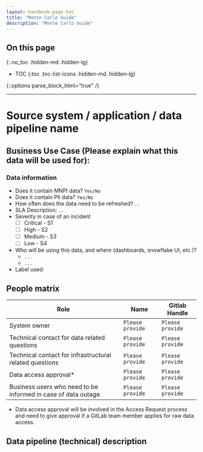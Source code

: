 ```yaml
---
layout: handbook-page-toc
title: "Monte Carlo Guide"
description: "Monte Carlo Guide"
---
```


## On this page
{:.no_toc .hidden-md .hidden-lg}

- TOC
{:toc .toc-list-icons .hidden-md .hidden-lg}

{::options parse_block_html="true" /}

---
 
# Source system / application / data pipeline name

## Business Use Case (Please explain what this data will be used for):
 
### Data information 

* Does it contain MNPI data? `Yes/No`
* Does it contain PII data? `Yes/No`
* How often does the data need to be refreshed? `..`
* SLA Description: `..`
* Severity in case of an incident
  - [ ] Critical - S1
  - [ ] High - S2
  - [ ] Medium - S3
  - [ ] Low - S4
* Who will be using this data, and where (dashboards, snowflake UI, etc.)?
  - `...`
  - `...`
* Label used:
 
 
## People matrix
| Role | Name | Gitlab Handle |
| ---- | ---- | ------------- |
| System owner | `Please provide` | `Please provide` | `Please provide` |
| Technical contact for data related questions | `Please provide` | `Please provide` |
| Technical contact for infrastructural related questions | `Please provide` | `Please provide` |
| Data access approval* | `Please provide` | `Please provide` |
| Business users who need to be informed in case of data outage | `Please provide` | `Please provide` |
 
* Data access approval will be involved in the Access Request process and need to give approval if a GitLab team member applies for raw data access.
 
## Data pipeline (technical) description
